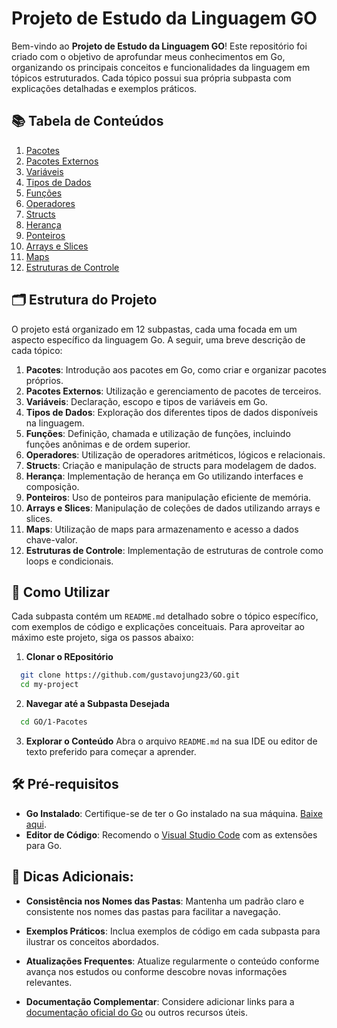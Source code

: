 # Projeto de Estudo da Linguagem GO

Bem-vindo ao **Projeto de Estudo da Linguagem GO**! Este repositório foi criado com o objetivo de aprofundar meus conhecimentos em Go, organizando os principais conceitos e funcionalidades da linguagem em tópicos estruturados. Cada tópico possui sua própria subpasta com explicações detalhadas e exemplos práticos.

## 📚 Tabela de Conteúdos
1. [Pacotes](./01-Pacotes/)
2. [Pacotes Externos](./02-Pacotes-Externos/)
3. [Variáveis](./03-Variáveis/)
4. [Tipos de Dados](./04-Tipos-de-Dados/)
5. [Funções](./05-Funções/)
6. [Operadores](./06-Operadores/)
7. [Structs](./07-Structs/)
8. [Herança](./08-Herança/)
9. [Ponteiros](./09-Ponteiros/)
10. [Arrays e Slices](./10-Arrays-e-Slices/)
11. [Maps](./11-Maps/)
12. [Estruturas de Controle](./12-Estruturas-de-Controle/)

## 🗂 Estrutura do Projeto

O projeto está organizado em 12 subpastas, cada uma focada em um aspecto específico da linguagem Go. A seguir, uma breve descrição de cada tópico:

1. **Pacotes**: Introdução aos pacotes em Go, como criar e organizar pacotes próprios.
2. **Pacotes Externos**: Utilização e gerenciamento de pacotes de terceiros.
3. **Variáveis**: Declaração, escopo e tipos de variáveis em Go.
4. **Tipos de Dados**: Exploração dos diferentes tipos de dados disponíveis na linguagem.
5. **Funções**: Definição, chamada e utilização de funções, incluindo funções anônimas e de ordem superior.
6. **Operadores**: Utilização de operadores aritméticos, lógicos e relacionais.
7. **Structs**: Criação e manipulação de structs para modelagem de dados.
8. **Herança**: Implementação de herança em Go utilizando interfaces e composição.
9. **Ponteiros**: Uso de ponteiros para manipulação eficiente de memória.
10. **Arrays e Slices**: Manipulação de coleções de dados utilizando arrays e slices.
11. **Maps**: Utilização de maps para armazenamento e acesso a dados chave-valor.
12. **Estruturas de Controle**: Implementação de estruturas de controle como loops e condicionais.

## 🚀 Como Utilizar

Cada subpasta contém um `README.md` detalhado sobre o tópico específico, com exemplos de código e explicações conceituais. Para aproveitar ao máximo este projeto, siga os passos abaixo:

1. **Clonar o REpositório**
```bash
  git clone https://github.com/gustavojung23/GO.git
  cd my-project
```

2. **Navegar até a Subpasta Desejada**
```bash
  cd GO/1-Pacotes
```

3. **Explorar o Conteúdo**
Abra o arquivo `README.md` na sua IDE ou editor de texto preferido para começar a aprender.

## 🛠 Pré-requisitos
- **Go Instalado**: Certifique-se de ter o Go instalado na sua máquina. [Baixe aqui](https://go.dev/dl/).
- **Editor de Código**: Recomendo o [Visual Studio Code](https://code.visualstudio.com/) com as extensões para Go.

## 📌 Dicas Adicionais:
- **Consistência nos Nomes das Pastas**: Mantenha um padrão claro e consistente nos nomes das pastas para facilitar a navegação.

- **Exemplos Práticos**: Inclua exemplos de código em cada subpasta para ilustrar os conceitos abordados.

- **Atualizações Frequentes**: Atualize regularmente o conteúdo conforme avança nos estudos ou conforme descobre novas informações relevantes.

- **Documentação Complementar**: Considere adicionar links para a [documentação oficial do Go](https://go.dev/doc/) ou outros recursos úteis.